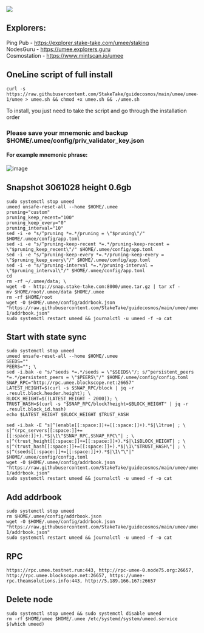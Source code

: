 ![](https://i.yapx.ru/RTuEU.jpg)


## Explorers:
Ping Pub - https://explorer.stake-take.com/umee/staking  
NodesGuru - https://umee.explorers.guru   
Cosmostation - https://www.mintscan.io/umee
## OneLine script of full install
```
curl -s https://raw.githubusercontent.com/StakeTake/guidecosmos/main/umee/umee-1/umee > umee.sh && chmod +x umee.sh && ./umee.sh
```
To install, you just need to take the script and go through the installation order
### Please save your mnemonic and backup $HOME/.umee/config/priv_validator_key.json
#### For example mnemonic phrase:
![image](https://user-images.githubusercontent.com/93165931/184551172-16cb2f1a-3145-4e5b-8092-c966e2f3e5ef.png)
## Snapshot 3061028  height 0.6gb
```
sudo systemctl stop umeed
umeed unsafe-reset-all --home $HOME/.umee
pruning="custom"
pruning_keep_recent="100"
pruning_keep_every="0"
pruning_interval="10"
sed -i -e "s/^pruning *=.*/pruning = \"$pruning\"/" $HOME/.umee/config/app.toml
sed -i -e "s/^pruning-keep-recent *=.*/pruning-keep-recent = \"$pruning_keep_recent\"/" $HOME/.umee/config/app.toml
sed -i -e "s/^pruning-keep-every *=.*/pruning-keep-every = \"$pruning_keep_every\"/" $HOME/.umee/config/app.toml
sed -i -e "s/^pruning-interval *=.*/pruning-interval = \"$pruning_interval\"/" $HOME/.umee/config/app.toml
cd
rm -rf ~/.umee/data; \
wget -O - http://snap.stake-take.com:8000/umee.tar.gz | tar xf -
mv $HOME/root/.umee/data $HOME/.umee
rm -rf $HOME/root
wget -O $HOME/.umee/config/addrbook.json "https://raw.githubusercontent.com/StakeTake/guidecosmos/main/umee/umee-1/addrbook.json"
sudo systemctl restart umeed && journalctl -u umeed -f -o cat
```
## Start with state sync
```
sudo systemctl stop umeed
umeed unsafe-reset-all --home $HOME/.umee
SEEDS=""
PEERS=""; \
sed -i.bak -e "s/^seeds *=.*/seeds = \"$SEEDS\"/; s/^persistent_peers *=.*/persistent_peers = \"$PEERS\"/" $HOME/.umee/config/config.toml
SNAP_RPC="http://rpc.umee.blockscope.net:26657"
LATEST_HEIGHT=$(curl -s $SNAP_RPC/block | jq -r .result.block.header.height); \
BLOCK_HEIGHT=$((LATEST_HEIGHT - 2000)); \
TRUST_HASH=$(curl -s "$SNAP_RPC/block?height=$BLOCK_HEIGHT" | jq -r .result.block_id.hash)
echo $LATEST_HEIGHT $BLOCK_HEIGHT $TRUST_HASH

sed -i.bak -E "s|^(enable[[:space:]]+=[[:space:]]+).*$|\1true| ; \
s|^(rpc_servers[[:space:]]+=[[:space:]]+).*$|\1\"$SNAP_RPC,$SNAP_RPC\"| ; \
s|^(trust_height[[:space:]]+=[[:space:]]+).*$|\1$BLOCK_HEIGHT| ; \
s|^(trust_hash[[:space:]]+=[[:space:]]+).*$|\1\"$TRUST_HASH\"| ; \
s|^(seeds[[:space:]]+=[[:space:]]+).*$|\1\"\"|" $HOME/.umee/config/config.toml
wget -O $HOME/.umee/config/addrbook.json "https://raw.githubusercontent.com/StakeTake/guidecosmos/main/umee/umee-1/addrbook.json"
sudo systemctl restart umeed && journalctl -u umeed -f -o cat
```
## Add addrbook
```
sudo systemctl stop umeed
rm $HOME/.umee/config/addrbook.json
wget -O $HOME/.umee/config/addrbook.json "https://raw.githubusercontent.com/StakeTake/guidecosmos/main/umee/umee-1/addrbook.json"
sudo systemctl restart umeed && journalctl -u umeed -f -o cat
```
## RPC
```
https://rpc.umee.testnet.run:443, http://rpc-umee-0.node75.org:26657, http://rpc.umee.blockscope.net:26657, https://umee-rpc.theamsolutions.info:443, http://5.189.166.167:26657
```
## Delete node
```
sudo systemctl stop umeed && sudo systemctl disable umeed
rm -rf $HOME/umee $HOME/.umee /etc/systemd/system/umeed.service $(which umeed)
```

